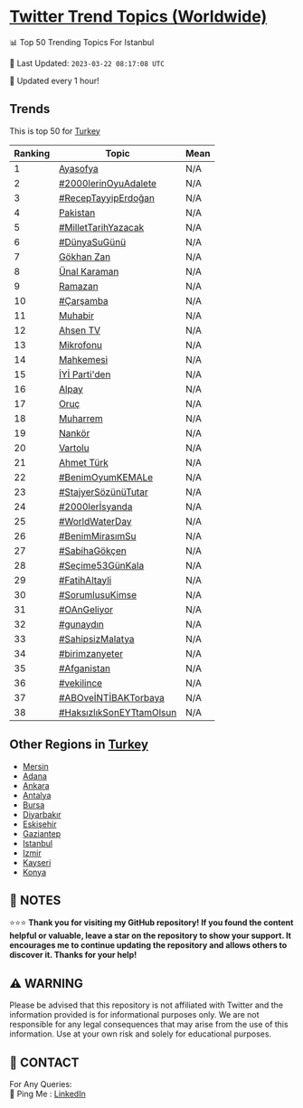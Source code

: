 [Twitter Trend Topics (Worldwide)](https://github.com/ErcinDedeoglu/Twitter-Trend-Topics)
==========


📊 Top 50 Trending Topics For Istanbul

📆 Last Updated: `2023-03-22 08:17:08 UTC`

🔧 Updated every 1 hour!


## Trends

This is top 50 for [Turkey](</Turkey>)

| Ranking | Topic | Mean |
| ------- | ------------ | ------------ |
| 1 | [Ayasofya](http://twitter.com/search?q=Ayasofya) | N/A |
| 2 | [#2000lerinOyuAdalete](http://twitter.com/search?q=%232000lerinOyuAdalete) | N/A |
| 3 | [#RecepTayyipErdoğan](http://twitter.com/search?q=%23RecepTayyipErdo%c4%9fan) | N/A |
| 4 | [Pakistan](http://twitter.com/search?q=Pakistan) | N/A |
| 5 | [#MilletTarihYazacak](http://twitter.com/search?q=%23MilletTarihYazacak) | N/A |
| 6 | [#DünyaSuGünü](http://twitter.com/search?q=%23D%c3%bcnyaSuG%c3%bcn%c3%bc) | N/A |
| 7 | [Gökhan Zan](http://twitter.com/search?q=G%c3%b6khan+Zan) | N/A |
| 8 | [Ünal Karaman](http://twitter.com/search?q=%c3%9cnal+Karaman) | N/A |
| 9 | [Ramazan](http://twitter.com/search?q=Ramazan) | N/A |
| 10 | [#Çarşamba](http://twitter.com/search?q=%23%c3%87ar%c5%9famba) | N/A |
| 11 | [Muhabir](http://twitter.com/search?q=Muhabir) | N/A |
| 12 | [Ahsen TV](http://twitter.com/search?q=Ahsen+TV) | N/A |
| 13 | [Mikrofonu](http://twitter.com/search?q=Mikrofonu) | N/A |
| 14 | [Mahkemesi](http://twitter.com/search?q=Mahkemesi) | N/A |
| 15 | [İYİ Parti'den](http://twitter.com/search?q=%c4%b0Y%c4%b0+Parti%27den) | N/A |
| 16 | [Alpay](http://twitter.com/search?q=Alpay) | N/A |
| 17 | [Oruç](http://twitter.com/search?q=Oru%c3%a7) | N/A |
| 18 | [Muharrem](http://twitter.com/search?q=Muharrem) | N/A |
| 19 | [Nankör](http://twitter.com/search?q=Nank%c3%b6r) | N/A |
| 20 | [Vartolu](http://twitter.com/search?q=Vartolu) | N/A |
| 21 | [Ahmet Türk](http://twitter.com/search?q=Ahmet+T%c3%bcrk) | N/A |
| 22 | [#BenimOyumKEMALe](http://twitter.com/search?q=%23BenimOyumKEMALe) | N/A |
| 23 | [#StajyerSözünüTutar](http://twitter.com/search?q=%23StajyerS%c3%b6z%c3%bcn%c3%bcTutar) | N/A |
| 24 | [#2000lerİsyanda](http://twitter.com/search?q=%232000ler%c4%b0syanda) | N/A |
| 25 | [#WorldWaterDay](http://twitter.com/search?q=%23WorldWaterDay) | N/A |
| 26 | [#BenimMirasımSu](http://twitter.com/search?q=%23BenimMiras%c4%b1mSu) | N/A |
| 27 | [#SabihaGökçen](http://twitter.com/search?q=%23SabihaG%c3%b6k%c3%a7en) | N/A |
| 28 | [#Seçime53GünKala](http://twitter.com/search?q=%23Se%c3%a7ime53G%c3%bcnKala) | N/A |
| 29 | [#FatihAltayli](http://twitter.com/search?q=%23FatihAltayli) | N/A |
| 30 | [#SorumlusuKimse](http://twitter.com/search?q=%23SorumlusuKimse) | N/A |
| 31 | [#OAnGeliyor](http://twitter.com/search?q=%23OAnGeliyor) | N/A |
| 32 | [#gunaydın](http://twitter.com/search?q=%23gunayd%c4%b1n) | N/A |
| 33 | [#SahipsizMalatya](http://twitter.com/search?q=%23SahipsizMalatya) | N/A |
| 34 | [#birimzanyeter](http://twitter.com/search?q=%23birimzanyeter) | N/A |
| 35 | [#Afganistan](http://twitter.com/search?q=%23Afganistan) | N/A |
| 36 | [#vekilince](http://twitter.com/search?q=%23vekilince) | N/A |
| 37 | [#ABOveİNTİBAKTorbaya](http://twitter.com/search?q=%23ABOve%c4%b0NT%c4%b0BAKTorbaya) | N/A |
| 38 | [#HaksızlıkSonEYTtamOlsun](http://twitter.com/search?q=%23Haks%c4%b1zl%c4%b1kSonEYTtamOlsun) | N/A |



## Other Regions in [Turkey](</Turkey>)

* [Mersin](</Turkey/Mersin.md>)
* [Adana](</Turkey/Adana.md>)
* [Ankara](</Turkey/Ankara.md>)
* [Antalya](</Turkey/Antalya.md>)
* [Bursa](</Turkey/Bursa.md>)
* [Diyarbakır](</Turkey/Diyarbakır.md>)
* [Eskişehir](</Turkey/Eskişehir.md>)
* [Gaziantep](</Turkey/Gaziantep.md>)
* [Istanbul](</Turkey/Istanbul.md>)
* [Izmir](</Turkey/Izmir.md>)
* [Kayseri](</Turkey/Kayseri.md>)
* [Konya](</Turkey/Konya.md>)



## 📝 NOTES

⭐⭐⭐ **Thank you for visiting my GitHub repository! If you found the content helpful or valuable, leave a star on the repository to show your support. It encourages me to continue updating the repository and allows others to discover it. Thanks for your help!**


## ⚠️ WARNING

Please be advised that this repository is not affiliated with Twitter and the information provided is for informational purposes only. We are not responsible for any legal consequences that may arise from the use of this information. Use at your own risk and solely for educational purposes.


## 📨 CONTACT

 For Any Queries:  
            🏓 Ping Me : [LinkedIn](https://www.linkedin.com/in/ercindedeoglu/)
